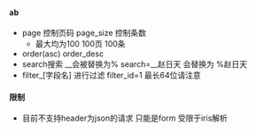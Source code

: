 #### ab

* page 控制页码 page_size 控制条数
    * 最大均为100 100页 100条
* order(asc) order_desc
* search搜索 __会被替换为% search=__赵日天 会替换为 %赵日天
* filter_[字段名] 进行过滤 filter_id=1 最长64位请注意

#### 限制
* 目前不支持header为json的请求 只能是form 受限于iris解析